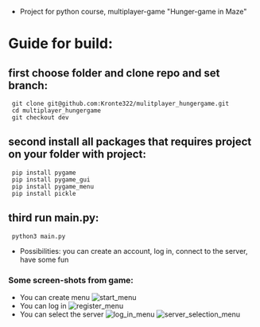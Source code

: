 * Project for python course, multiplayer-game "Hunger-game in Maze"

# Guide for build:
  ## first choose folder and clone repo and set branch:
     git clone git@github.com:Kronte322/mulitplayer_hungergame.git
     cd multiplayer_hungergame
     git checkout dev
  ## second install all packages that requires project on your folder with project:
     pip install pygame
     pip install pygame_gui
     pip install pygame_menu
     pip install pickle
  ## third run main.py:
     python3 main.py
  
* Possibilities: you can create an account, log in, connect to the server, have some fun
 
### Some screen-shots from game:
* You can create menu
![start_menu](https://github.com/Kronte322/mulitplayer_hungergame/blob/dev/screenshots/start_menu.png)
* You can log in
![register_menu](https://github.com/Kronte322/mulitplayer_hungergame/blob/dev/screenshots/register_menu.png)
* You can select the server
![log_in_menu](https://github.com/Kronte322/mulitplayer_hungergame/blob/dev/screenshots/sign_in_menu.png)
![server_selection_menu](https://github.com/Kronte322/mulitplayer_hungergame/blob/dev/screenshots/server_selection_menu.png)
